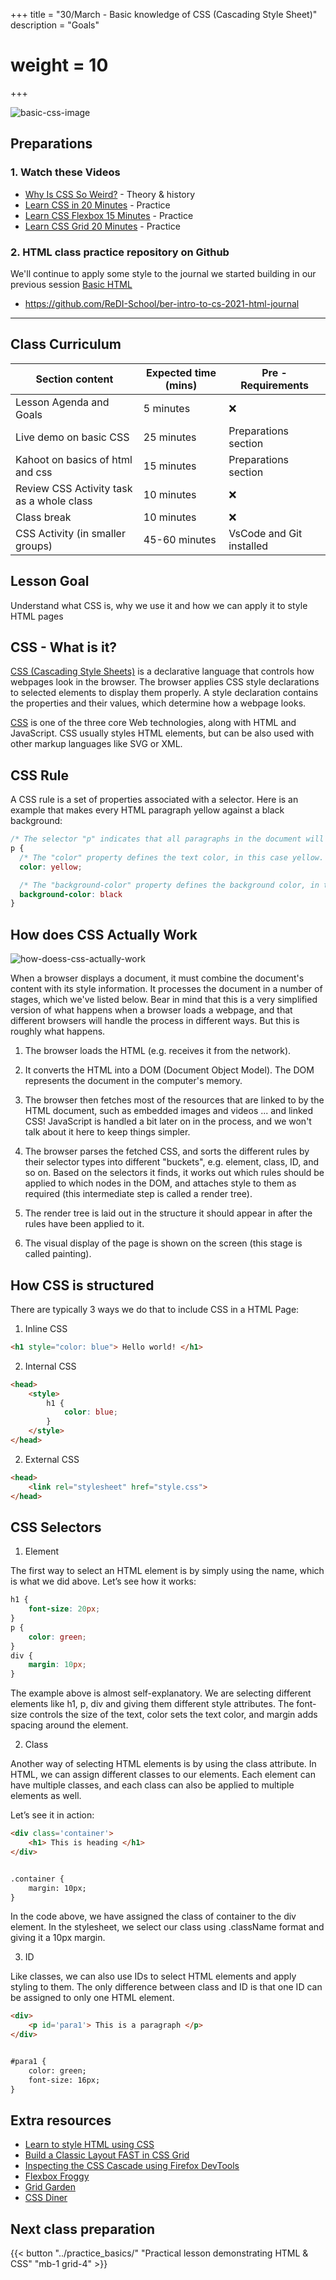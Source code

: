 +++
title = "30/March - Basic knowledge of CSS (Cascading Style Sheet)"
description = "Goals"
# weight = 10
+++

![basic-css-image](https://developer.mozilla.org/en-US/docs/Learn/Getting_started_with_the_web/CSS_basics/css-declaration-small.png)


## Preparations

### 1. Watch these Videos

- [Why Is CSS So Weird?](https://www.youtube.com/watch?v=aHUtMbJw8iA) - Theory & history
- [Learn CSS in 20 Minutes](https://www.youtube.com/watch?v=1PnVor36_40) - Practice
- [Learn CSS Flexbox 15 Minutes](https://www.youtube.com/watch?v=fYq5PXgSsbE) - Practice
- [Learn CSS Grid 20 Minutes](https://www.youtube.com/watch?v=9zBsdzdE4sM) - Practice
  
### 2. HTML class practice repository on Github

We'll continue to apply some style to the journal we started building in our previous session [Basic HTML](../basic_html/)
- https://github.com/ReDI-School/ber-intro-to-cs-2021-html-journal
---

## Class Curriculum

| Section content                          | Expected time (mins) | Pre - Requirements |
| ---------------------------------------- | -------------------- | ------------------ |
| Lesson Agenda and Goals                        | 5 minutes         | ❌                    |
| Live demo on basic CSS                         | 25 minutes        | Preparations section |
| Kahoot on basics of html and css               | 15 minutes        | Preparations section |
| Review CSS Activity task as a whole class      |  10 minutes       | ❌                    |
| Class break                                    | 10 minutes        | ❌                    |
| CSS Activity (in smaller groups)               | 45-60 minutes     | VsCode and Git installed  |

## Lesson Goal

Understand what CSS is, why we use it and how we can apply it to style HTML pages

## CSS - What is it?

[CSS (Cascading Style Sheets)](https://developer.mozilla.org/en-US/docs/Learn/CSS) is a declarative language that controls how webpages look in the browser. The browser applies CSS style declarations to selected elements to display them properly. A style declaration contains the properties and their values, which determine how a webpage looks.

[CSS](https://developer.mozilla.org/en-US/docs/Glossary/CSS) is one of the three core Web technologies, along with HTML and JavaScript. CSS usually styles HTML elements, but can be also used with other markup languages like SVG or XML.

## CSS Rule

A CSS rule is a set of properties associated with a selector. Here is an example that makes every HTML paragraph yellow against a black background:


```css
/* The selector "p" indicates that all paragraphs in the document will be affected by that rule */
p {
  /* The "color" property defines the text color, in this case yellow. */
  color: yellow;

  /* The "background-color" property defines the background color, in this case black. */
  background-color: black
}
```

## How does CSS Actually Work

![how-doess-css-actually-work](https://www.edureka.co/blog/wp-content/uploads/2019/08/CSS-underhood-css-interview-questions-edureka-1.png)

When a browser displays a document, it must combine the document's content with its style information. It processes the document in a number of stages, which we've listed below. Bear in mind that this is a very simplified version of what happens when a browser loads a webpage, and that different browsers will handle the process in different ways. But this is roughly what happens.

  1. The browser loads the HTML (e.g. receives it from the network).

  2. It converts the HTML into a DOM (Document Object Model). The DOM represents the document in the computer's memory. 

  3. The browser then fetches most of the resources that are linked to by the HTML document, such as embedded images and videos ... and linked CSS! JavaScript is handled a bit later on in the process, and we won't talk about it here to keep things simpler.
  
  4. The browser parses the fetched CSS, and sorts the different rules by their selector types into different "buckets", e.g. element, class, ID, and so on. Based on the selectors it finds, it works out which rules should be applied to which nodes in the DOM, and attaches style to them as required (this intermediate step is called a render tree).

  5. The render tree is laid out in the structure it should appear in after the rules have been applied to it.

  6. The visual display of the page is shown on the screen (this stage is called painting).

## How CSS is structured

There are typically 3 ways we do that to include CSS in a HTML Page:

1. Inline CSS

```html
<h1 style="color: blue"> Hello world! </h1>
```

2.  Internal CSS

```html
<head>  
    <style>  
        h1 {  
            color: blue;  
        }  
    </style>  
</head>
```

2.  External CSS

```html
<head>  
    <link rel="stylesheet" href="style.css">  
</head>
```

## CSS Selectors

1. Element

The first way to select an HTML element is by simply using the name, which is what we did above. Let’s see how it works:
```css
h1 {  
    font-size: 20px;  
}  
p {  
    color: green;  
}  
div {  
    margin: 10px;  
}
```

The example above is almost self-explanatory. We are selecting different elements like h1, p, div and giving them different style attributes. The font-size controls the size of the text, color sets the text color, and margin adds spacing around the element.

2. Class

Another way of selecting HTML elements is by using the class attribute. In HTML, we can assign different classes to our elements. Each element can have multiple classes, and each class can also be applied to multiple elements as well.

Let’s see it in action:
```html
<div class='container'>  
    <h1> This is heading </h1>  
</div>


.container {  
    margin: 10px;  
}
```
In the code above, we have assigned the class of container to the div element. In the stylesheet, we select our class using .className format and giving it a 10px margin.

3. ID

Like classes, we can also use IDs to select HTML elements and apply styling to them. The only difference between class and ID is that one ID can be assigned to only one HTML element.
```html
<div>  
    <p id='para1'> This is a paragraph </p>  
</div>


#para1 {  
    color: green;  
    font-size: 16px;  
}
```

## Extra resources

- [Learn to style HTML using CSS](https://developer.mozilla.org/en-US/docs/Learn/CSS)
- [Build a Classic Layout FAST in CSS Grid](https://www.youtube.com/watch?v=KOvGeFUHAC0&list=PLgjjGlfBflIS3jdp_IkuRDB36MnXZG2hM&index=10)
- [Inspecting the CSS Cascade using Firefox DevTools](https://www.youtube.com/watch?v=Sp9ZfSvpf7A)
- [Flexbox Froggy](https://flexboxfroggy.com/)
- [Grid Garden](https://cssgridgarden.com/)
- [CSS Diner](https://flukeout.github.io/)

## Next class preparation

{{< button "../practice_basics/" "Practical lesson demonstrating HTML & CSS" "mb-1 grid-4" >}}
